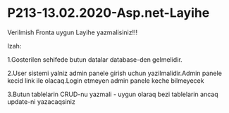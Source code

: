 # P213-13.02.2020-Asp.net-Layihe

Verilmish Fronta uygun Layihe yazmalisiniz!!!

Izah:

1.Gosterilen sehifede butun datalar database-den gelmelidir.

2.User sistemi yalniz admin panele girish uchun yazilmalidir.Admin panele kecid link ile olacaq.Login etmeyen admin panele keche bilmeyecek

3.Butun tablelarin CRUD-nu yazmali - uygun olaraq bezi tablelarin ancaq update-ni yazacaqsiniz
